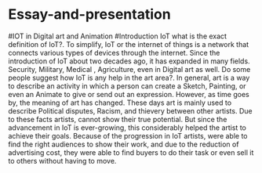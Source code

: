 # Essay-and-presentation
#IOT in Digital art and Animation
#Introduction
IoT what is the exact definition of IoT?. To simplify, IoT or the internet of things is a network that connects various types of devices through the internet. Since the introduction of  IoT about two decades ago, it has expanded in many fields. Security, Military, Medical , Agriculture, even in Digital art as well. Do some people suggest how IoT is any help in the art area?. In general, art is a way to describe an activity in which a person can create a Sketch, Painting, or even an Animate to give or send out an expression. However, as time goes by, the meaning of art has changed. These days art is mainly used to describe Political disputes, Racism, and thievery between other artists. Due to these facts artists, cannot show their true potential. But since the advancement in IoT is ever-growing, this considerably helped the artist to achieve their goals. Because of the progression in IoT artists, were able to find the right audiences to show their work, and due to the reduction of advertising cost, they were able to find buyers to do their task or even sell it to others without having to move.
